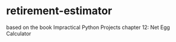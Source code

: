 # retirement-estimator
based on the book Impractical Python Projects chapter 12: Net Egg Calculator
